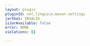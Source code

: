 ```yaml
---
layout: plugin
pluginId: net.linguica.maven-settings
jarSha1: INVALID
isJarAvailable: false
error: NONE
violations: []

---
```

